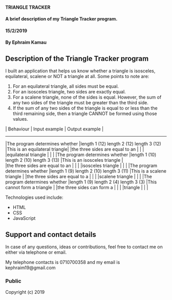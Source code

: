 #### TRIANGLE TRACKER
#### A brief description of my Triangle Tracker program.
#### 15/2/2019
#### By **Ephraim Kamau**

## Description of the Triangle Tracker program
<p>I built an application that helps us know whether a triangle is isosceles, equilateral, scalene or NOT a triangle at all.
Some points to note are:
<ol>
<li>For an equilateral triangle, all sides must be equal.</li>
<li>For an isosceles triangle, two sides are exactly equal.</li>
<li>For a scalene triangle, none of the sides is equal. However, the sum of any two sides of the triangle must be greater than the third side.</li>
<li>If the sum of any two sides of the triangle is equal to or less than the third remaining side, then a triangle CANNOT be formed using those values.</li></p>
</ol>

|       Behaviour                 |          Input example                     |           Output example      |
  ------------------------------- -------------------------------------------  ---------------------------------
|The program determines whether   |length 1 (12) length 2 (12)  length 3 (12)  |This is an equilateral triangle|
|the three sides  are equal to an |                                            |                               |
|equilateral triangle             |                                            |                               |
|The program determines whether   |length 1 (10) length 2 (10)  length 3 (13)  |This is an isosceles triangle  |  
|the three sides are equal to an  |                                            |                               |
|isosceles triangle               |                                            |                               |
|The program determines whether   |length 1 (9) length 2 (10)  length 3 (11)   |This is a scalene triangle     |
|the three sides are equal to a   |                                            |                               |
|scalene triangle                 |                                            |                               |
|The program determines whether   |length 1 (9) length 2 (4)  length 3 (3)     |This cannot form a triangle    |
|the three sides can form a       |                                            |                               |
|triangle                         |                                            |                               |


<p>Technologies used include:</p>
<ul>
<li>HTML</li>
<li>CSS</li>
<li>JavaScript</li>
</ul>

## Support and contact details
<p>In case of any questions, ideas or contributions, feel free to contact me on either via telephone or email.</p>
<p>My telephone contacts is 0710700358 and my email is kephraim19@gmail.com</p>


### Public
Copyright (c) 2019
